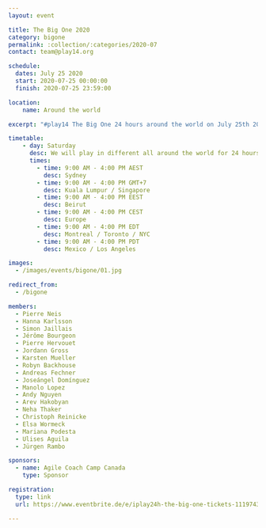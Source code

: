 ```yaml
---
layout: event

title: The Big One 2020
category: bigone
permalink: :collection/:categories/2020-07
contact: team@play14.org

schedule:
  dates: July 25 2020
  start: 2020-07-25 00:00:00
  finish: 2020-07-25 23:59:00

location:
    name: Around the world

excerpt: "#play14 The Big One 24 hours around the world on July 25th 2020"

timetable:
    - day: Saturday
      desc: We will play in different all around the world for 24 hours
      times:
        - time: 9:00 AM - 4:00 PM AEST
          desc: Sydney
        - time: 9:00 AM - 4:00 PM GMT+7
          desc: Kuala Lumpur / Singapore
        - time: 9:00 AM - 4:00 PM EEST
          desc: Beirut
        - time: 9:00 AM - 4:00 PM CEST
          desc: Europe
        - time: 9:00 AM - 4:00 PM EDT
          desc: Montreal / Toronto / NYC
        - time: 9:00 AM - 4:00 PM PDT
          desc: Mexico / Los Angeles

images:
  - /images/events/bigone/01.jpg

redirect_from:
  - /bigone

members:
  - Pierre Neis
  - Hanna Karlsson
  - Simon Jaillais
  - Jérôme Bourgeon
  - Pierre Hervouet
  - Jordann Gross
  - Karsten Mueller
  - Robyn Backhouse
  - Andreas Fechner
  - Joseángel Domínguez
  - Manolo Lopez
  - Andy Nguyen
  - Arev Hakobyan
  - Neha Thaker
  - Christoph Reinicke
  - Elsa Wormeck
  - Mariana Podesta
  - Ulises Aguila
  - Jürgen Rambo

sponsors:
  - name: Agile Coach Camp Canada
    type: Sponsor

registration: 
  type: link
  url: https://www.eventbrite.de/e/iplay24h-the-big-one-tickets-111974352302

---
```


